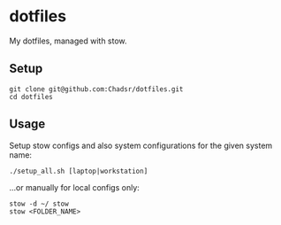 # dotfiles
My dotfiles, managed with stow.

## Setup
```
git clone git@github.com:Chadsr/dotfiles.git
cd dotfiles
```

## Usage
Setup stow configs and also system configurations for the given system name:
```
./setup_all.sh [laptop|workstation]
```

...or manually for local configs only:

```
stow -d ~/ stow
stow <FOLDER_NAME>
```